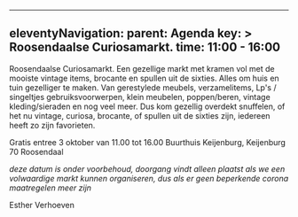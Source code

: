 ---
eleventyNavigation:
    parent: Agenda
    key: >
        Roosendaalse Curiosamarkt.
time: 11:00 - 16:00
--
 
Roosendaalse Curiosamarkt.
Een gezellige markt met kramen vol met de mooiste vintage items, brocante en spullen uit de sixties. Alles om huis en tuin gezelliger te maken. 
Van gerestylede meubels, verzamelitems, Lp's / singeltjes
gebruiksvoorwerpen, klein meubelen, poppen/beren, vintage kleding/sieraden en nog veel meer. 
Dus kom gezellig overdekt snuffelen, of het nu vintage, curiosa, brocante, of spullen uit de sixties zijn, 
iedereen heeft zo zijn favorieten. 

Gratis entree 
3 oktober van 11.00 tot 16.00 Buurthuis Keijenburg, Keijenburg 70 Roosendaal

*deze datum is onder voorbehoud, doorgang vindt alleen plaatst als we een volwaardige markt kunnen organiseren, 
dus als er geen beperkende corona maatregelen meer zijn*
 
Esther Verhoeven  
